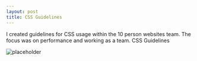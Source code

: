 ```yaml
---
layout: post
title: CSS Guidelines
---
```


I created guidelines for CSS usage within the 10 person websites team. The focus was on performance and working as a team. CSS Guidelines

![placeholder](http://upload.sam-thompson.info/upload/files/css_guidelines.jpg "Large example image")


